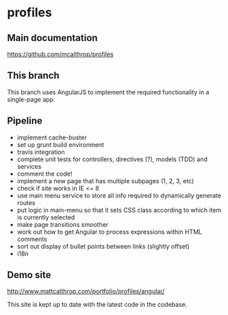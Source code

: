 profiles
====

## Main documentation
https://github.com/mcalthrop/profiles

## This branch
This branch uses AngularJS to implement the required functionality in a single-page app.

## Pipeline
- implement cache-buster
- set up grunt build environment
- travis integration
- complete unit tests for controllers, directives (?), models (TDD) and services
- comment the code!
- implement a new page that has multiple subpages (1, 2, 3, etc)
- check if site works in IE <= 8
- use main menu service to store all info required to dynamically generate routes
- put logic in main-menu so that it sets CSS class according to which item is currently selected
- make page transitions smoother
- work out how to get Angular to process expressions within HTML comments
- sort out display of bullet points between links (slightly offset)
- i18n

## Demo site
http://www.mattcalthrop.com/portfolio/profiles/angular/

This site is kept up to date with the latest code in the codebase.
